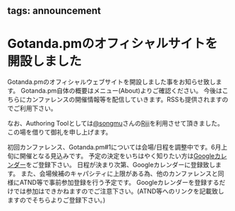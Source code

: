 tags: announcement
---
# Gotanda.pmのオフィシャルサイトを開設しました
Gotanda.pmのオフィシャルウェブサイトを開設しました事をお知らせ致します。
Gotanda.pm自体の概要はメニュー(About)よりご確認ください。
今後はこちらにカンファレンスの開催情報等を配信していきます。RSSも提供されますのでご利用下さい。


なお、Authoring Toolとしては<a href="https://twitter.com/songmu">@songmu</a>さんの<a href="https://github.com/Songmu/p5-Riji">Riji</a>を利用させて頂きました。
この場を借りて御礼を申し上げます。


初回カンファレンス、Gotanda.pm#1については会場/日程を調整中です。6月上旬に開催となる見込みです。
予定の決定をいちはやく知りたい方は[Googleカレンダー](https://www.google.com/calendar/embed?src=sfv70iikm6dpj7anvu0m0jjt1s%40group.calendar.google.com&ctz=Asia/Tokyo)をご登録下さい。
日程が決まり次第、Googleカレンダーに登録致します。
また、会場候補のキャパシティに上限がある為、他のカンファレンスと同様にATND等で事前参加登録を行う予定です。
Googleカレンダーを登録するだけでは参加はできかねますのでご注意下さい。(ATND等へのリンクを記載致しますのでそちらよりご登録下さい。)
